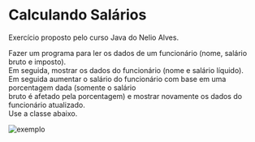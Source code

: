 # Calculando Salários

Exercício proposto pelo curso Java do Nelio Alves.

Fazer um programa para ler os dados de um funcionário (nome, salário bruto e imposto). <br>
Em seguida, mostrar os dados do funcionário (nome e salário líquido). <br>
Em seguida aumentar o salário do funcionário com base em uma porcentagem dada (somente o salário <br>
bruto é afetado pela porcentagem) e mostrar novamente os dados do funcionário atualizado.  <br>
Use a classe abaixo. <br>

![exemplo](https://user-images.githubusercontent.com/24979432/184954442-d00401d6-c15b-4654-8d4d-c278641006ca.png)



